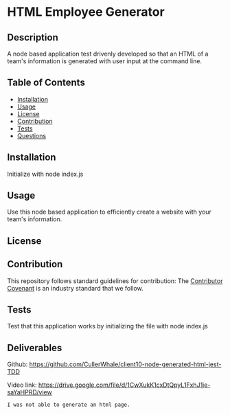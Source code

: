 
  # HTML Employee Generator
  
  ## Description
 A node based application test drivenly developed so that an HTML of a team's information is generated with user input at the command line. 
  
  ## Table of Contents
  - [Installation](#installation)
  - [Usage](#usage)
  - [License](#license)
  - [Contribution](#contribution)
  - [Tests](#tests)
  - [Questions](#questions)
  
  ## Installation 
  Initialize with node index.js
  
  
  ## Usage
  Use this node based application to efficiently create a website with your team's information. 
  
  ## License
  
  
  ## Contribution
  This repository follows standard guidelines for contribution:
  The [Contributor Covenant](https://www.contributor-covenant.org/) is an industry standard that we follow. 
  
  ## Tests
  Test that this application works by initializing the file with node index.js
  
  ## Deliverables
  Github: https://github.com/CullerWhale/client10-node-generated-html-jest-TDD
  
    

  Video link: 
    https://drive.google.com/file/d/1CwXukK1cxDtQpyL1FxhJ1je-saYaHPRD/view

    I was not able to generate an html page. 

  
